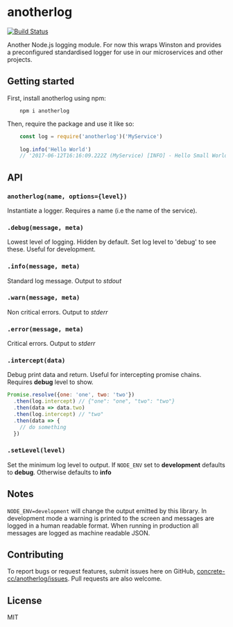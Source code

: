 # anotherlog

[![Build Status](https://travis-ci.org/concrete-cc/anotherlog.svg?branch=master)](https://travis-ci.org/concrete-cc/anotherlog)

Another Node.js logging module. For now this wraps Winston and provides a preconfigured standardised logger for use in our microservices and other projects.

## Getting started

First, install anotherlog using npm:
```
    npm i anotherlog
```
Then, require the package and use it like so:
```js
    const log = require('anotherlog')('MyService')
    
    log.info('Hello World')
    // '2017-06-12T16:16:09.222Z (MyService) [INFO] - Hello Small World'
```
## API
### `anotherlog(name, options={level})`
Instantiate a logger. Requires a name (i.e the name of the service).
### `.debug(message, meta)`
Lowest level of logging. Hidden by default. Set log level to 'debug' to see these. Useful for development.
### `.info(message, meta)`
Standard log message. Output to _stdout_
### `.warn(message, meta)`
Non critical errors. Output to _stderr_
### `.error(message, meta)`
Critical errors. Output to _stderr_
### `.intercept(data)`
Debug print data and return. Useful for intercepting promise chains. Requires **debug** level to show.
```js
Promise.resolve({one: 'one', two: 'two'})
  .then(log.intercept) // {"one": "one", "two": "two"}
  .then(data => data.two)
  .then(log.intercept) // "two"
  .then(data => {
    // do something
  })
```
### `.setLevel(level)`
Set the minimum log level to output. If `NODE_ENV` set to **development** defaults to **debug**. Otherwise defaults to **info**

## Notes
`NODE_ENV=development` will change the output emitted by this library. In development mode a warning is printed to the screen and messages are logged in a human readable format. When running in production all messages are logged as machine readable JSON.

## Contributing

To report bugs or request features, submit issues here on GitHub, [concrete-cc/anotherlog/issues](https://github.com/concrete-cc/anotherlog/issues). Pull requests are also welcome.

## License

MIT
